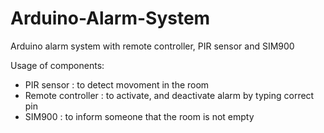 # Arduino-Alarm-System
Arduino alarm system with remote controller, PIR sensor and SIM900


Usage of components:
 - PIR sensor : to detect movoment in the room
 - Remote controller : to activate, and deactivate alarm by typing correct pin
 - SIM900 : to inform someone that the room is not empty 
